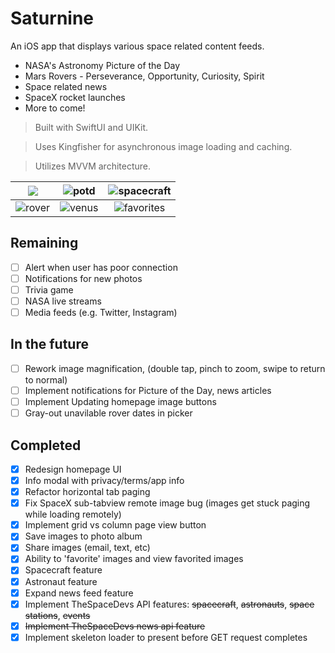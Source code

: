 
# Saturnine
An iOS app that displays various space related content feeds.
- NASA's Astronomy Picture of the Day
- Mars Rovers - Perseverance, Opportunity, Curiosity, Spirit
- Space related news
- SpaceX rocket launches
- More to come!

> Built with SwiftUI and UIKit.

> Uses Kingfisher for asynchronous image loading and caching.

> Utilizes MVVM architecture.
> 
![](/screenshots/home.jpg")| ![potd](/screenshots/potd.jpg")|![spacecraft](/screenshots/spacecraft.jpg")
| :-------------------------:|:-------------------------:|:-------------------------:|
![rover](/screenshots/rover.jpg") | ![venus](/screenshots/venus.jpg")|![favorites](/screenshots/favorites.jpg")

## Remaining 
- [ ] Alert when user has poor connection
- [ ] Notifications for new photos
- [ ] Trivia game
- [ ] NASA live streams
- [ ] Media feeds (e.g. Twitter, Instagram)

## In the future
- [ ] Rework image magnification, (double tap, pinch to zoom, swipe to return to normal)
- [ ] Implement notifications for Picture of the Day, news articles
- [ ] Implement Updating homepage image buttons
- [ ] Gray-out unavilable rover dates in picker

## Completed
- [X] Redesign homepage UI
- [X] Info modal with privacy/terms/app info
- [X] Refactor horizontal tab paging
- [X] Fix SpaceX sub-tabview remote image bug (images get stuck paging while loading remotely)
- [X] Implement grid vs column page view button
- [X] Save images to photo album
- [X] Share images (email, text, etc)
- [X] Ability to 'favorite' images and view favorited images
- [X] Spacecraft feature
- [X] Astronaut feature
- [X] Expand news feed feature
- [X] Implement TheSpaceDevs API features: ~~spacecraft~~, ~~astronauts~~, ~~space stations~~, ~~events~~
- [X] ~~Implement TheSpaceDevs news api feature~~
- [X] Implement skeleton loader to present before GET request completes
